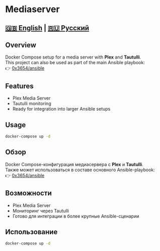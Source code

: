 # Mediaserver

[🇬🇧 English](#overview) | [🇷🇺 Русский](#обзор)
---

## Overview
Docker Compose setup for a media server with **Plex** and **Tautulli**.  
This project can also be used as part of the main Ansible playbook:  
👉 [0x3654/ansible](https://github.com/0x3654/ansible)

## Features
- Plex Media Server  
- Tautulli monitoring  
- Ready for integration into larger Ansible setups  

## Usage
```bash
docker-compose up -d
```

## Обзор
Docker Compose-конфигурация медиасервера с **Plex** и **Tautulli**.  
Также может использоваться в составе основного Ansible-playbook:  
👉 [0x3654/ansible](https://github.com/0x3654/ansible)

## Возможности
- Plex Media Server  
- Мониторинг через Tautulli  
- Готово для интеграции в более крупные Ansible-сценарии  

## Использование
```bash
docker-compose up -d
```
